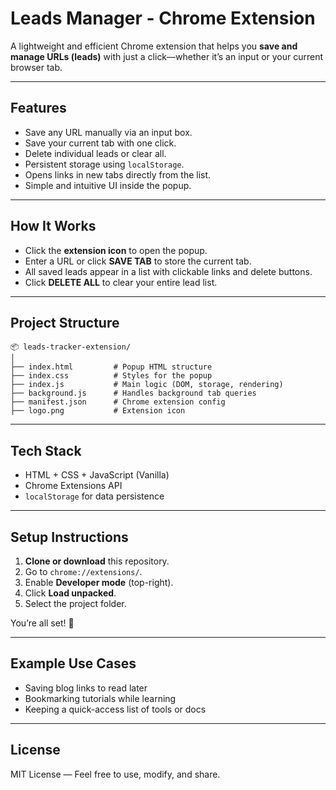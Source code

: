 #  Leads Manager - Chrome Extension

A lightweight and efficient Chrome extension that helps you **save and manage URLs (leads)** with just a click—whether it’s an input or your current browser tab.

---

##  Features

-  Save any URL manually via an input box.
-  Save your current tab with one click.
-  Delete individual leads or clear all.
-  Persistent storage using `localStorage`.
-  Opens links in new tabs directly from the list.
-  Simple and intuitive UI inside the popup.

---

##  How It Works

- Click the **extension icon** to open the popup.
- Enter a URL or click **SAVE TAB** to store the current tab.
- All saved leads appear in a list with clickable links and delete buttons.
- Click **DELETE ALL** to clear your entire lead list.

---

##  Project Structure

```plaintext
📦 leads-tracker-extension/
│
├── index.html         # Popup HTML structure
├── index.css          # Styles for the popup
├── index.js           # Main logic (DOM, storage, rendering)
├── background.js      # Handles background tab queries
├── manifest.json      # Chrome extension config
├── logo.png           # Extension icon
```

---

##  Tech Stack

- HTML + CSS + JavaScript (Vanilla)
- Chrome Extensions API
- `localStorage` for data persistence

---

##  Setup Instructions

1. **Clone or download** this repository.
2. Go to `chrome://extensions/`.
3. Enable **Developer mode** (top-right).
4. Click **Load unpacked**.
5. Select the project folder.

You’re all set! 🎉

---

##  Example Use Cases

- Saving blog links to read later
- Bookmarking tutorials while learning
- Keeping a quick-access list of tools or docs

---

##  License

MIT License — Feel free to use, modify, and share.
